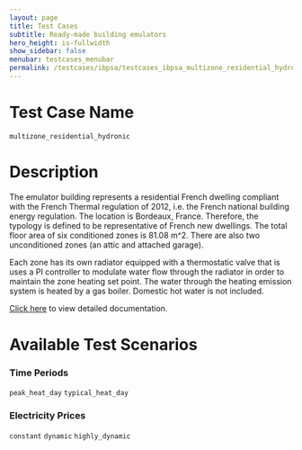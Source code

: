 ```yaml
---
layout: page
title: Test Cases
subtitle: Ready-made building emulators
hero_height: is-fullwidth
show_sidebar: false
menubar: testcases_menubar
permalink: /testcases/ibpsa/testcases_ibpsa_multizone_residential_hydronic/
---
```


# Test Case Name
``multizone_residential_hydronic``

# Description
The emulator building represents a residential French dwelling
compliant with the French Thermal regulation of 2012, i.e. the French
national building energy regulation.  The location is Bordeaux, France.
Therefore, the typology is defined to be representative of French new dwellings. The total floor area of
six conditioned zones is 81.08 m^2. There are also two unconditioned zones
(an attic and attached garage).

Each zone has its own radiator equipped with a thermostatic valve that is
uses a PI controller to modulate water flow through the radiator in order
to maintain the zone heating set point.  The water through the heating
emission system is heated by a gas boiler.  Domestic hot water is not included.

[Click here](/docs-testcases/multizone_residential_hydronic/index.html) to view detailed documentation.

# Available Test Scenarios
### Time Periods
``peak_heat_day``
``typical_heat_day``

### Electricity Prices
``constant``
``dynamic``
``highly_dynamic``
